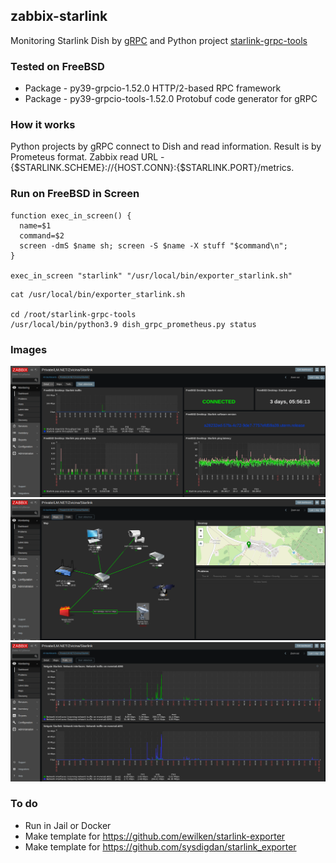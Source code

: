 ## zabbix-starlink

Monitoring Starlink Dish by [gRPC](https://grpc.io/) and Python project [starlink-grpc-tools](https://github.com/sparky8512/starlink-grpc-tools)

### Tested on FreeBSD

- Package - py39-grpcio-1.52.0		HTTP/2-based RPC framework
- Package - py39-grpcio-tools-1.52.0	Protobuf code generator for gRPC

### How it works

Python projects by gRPC connect to Dish and read information. Result is by
Prometeus format. Zabbix read URL - {$STARLINK.SCHEME}://{HOST.CONN}:{$STARLINK.PORT}/metrics.

### Run on FreeBSD in Screen

```console
function exec_in_screen() {
  name=$1
  command=$2
  screen -dmS $name sh; screen -S $name -X stuff "$command\n";
}

exec_in_screen "starlink" "/usr/local/bin/exporter_starlink.sh"
```

```console
cat /usr/local/bin/exporter_starlink.sh

cd /root/starlink-grpc-tools
/usr/local/bin/python3.9 dish_grpc_prometheus.py status
```

### Images

![Zabbix Starlink Detail](./images/Zabbix-Starlink-Detail.png)
![Zabbix Starlink Detail](./images/Zabbix-Starlink-Maps.png)
![Zabbix Starlink Detail](./images/Zabbix-Starlink-Trafic.png)

### To do

- Run in Jail or Docker
- Make template for https://github.com/ewilken/starlink-exporter
- Make template for https://github.com/sysdigdan/starlink_exporter
